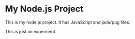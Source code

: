 # My Node.js Project

This is my node.js project. It has JavaScript and jade/pug files. 

This is just an experment.
